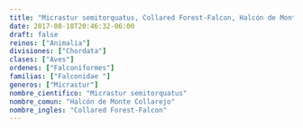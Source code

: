 ```yaml
---
title: "Micrastur semitorquatus, Collared Forest-Falcon, Halcón de Monte Collarejo"
date: 2017-08-18T20:46:32-06:00
draft: false
reinos: ["Animalia"]
divisiones: ["Chordata"]
clases: ["Aves"]
ordenes: ["Falconiformes"]
familias: ["Falconidae "]
generos: ["Micrastur"]
nombre_cientifico: "Micrastur semitorquatus"
nombre_comun: "Halcón de Monte Collarejo"
nombre_ingles: "Collared Forest-Falcon"
---
```

